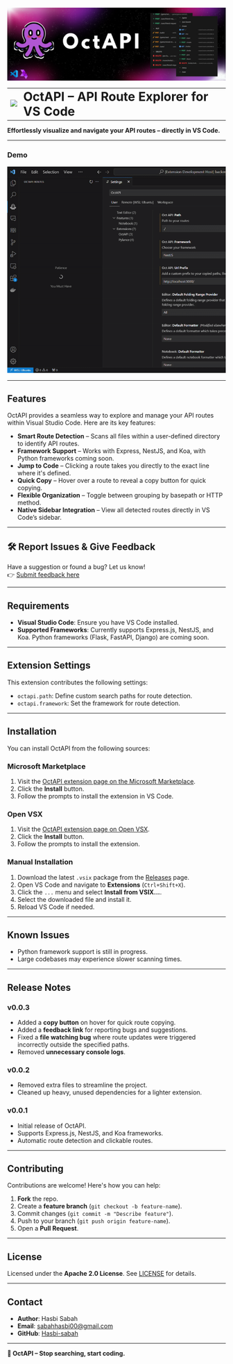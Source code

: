 ![OctAPI Banner](https://raw.githubusercontent.com/Hasbi-sabah/OctAPI/master/resources/banner.png)

<table style="border-collapse: collapse; vertical-align: middle;">
  <tr>
    <td style="border: none;"><img src="https://raw.githubusercontent.com/Hasbi-sabah/OctAPI/master/resources/octapi_logo.png" width="50"></td>
    <td style="border: none; vertical-align: middle;"><h1 style="margin: 0;">OctAPI – API Route Explorer for VS Code</h1></td>
  </tr>
</table>

**Effortlessly visualize and navigate your API routes – directly in VS Code.**

---

### Demo

![OctAPI Demo](https://raw.githubusercontent.com/Hasbi-sabah/OctAPI/master/resources/octapi_demo.gif)

---

## Features

OctAPI provides a seamless way to explore and manage your API routes within Visual Studio Code. Here are its key features:

- **Smart Route Detection** – Scans all files within a user-defined directory to identify API routes.
- **Framework Support** – Works with Express, NestJS, and Koa, with Python frameworks coming soon.
- **Jump to Code** – Clicking a route takes you directly to the exact line where it's defined.
- **Quick Copy** – Hover over a route to reveal a copy button for quick copying.
- **Flexible Organization** – Toggle between grouping by basepath or HTTP method.
- **Native Sidebar Integration** – View all detected routes directly in VS Code’s sidebar.

---

## 🛠 Report Issues & Give Feedback

Have a suggestion or found a bug? Let us know!  
👉 [Submit feedback here](https://forms.gle/4BuPRUAzjA2JBpjd8)  

---

## Requirements

- **Visual Studio Code**: Ensure you have VS Code installed.
- **Supported Frameworks**: Currently supports Express.js, NestJS, and Koa. Python frameworks (Flask, FastAPI, Django) are coming soon.

---

## Extension Settings

This extension contributes the following settings:

- `octapi.path`: Define custom search paths for route detection.
- `octapi.framework`: Set the framework for route detection.

---

## Installation

You can install OctAPI from the following sources:

### Microsoft Marketplace

1. Visit the [OctAPI extension page on the Microsoft Marketplace](https://marketplace.visualstudio.com/items?itemName=HasbiSabah.octapi).
2. Click the **Install** button.
3. Follow the prompts to install the extension in VS Code.

### Open VSX

1. Visit the [OctAPI extension page on Open VSX](https://open-vsx.org/extension/Hasbi-Sabah/octapi).
2. Click the **Install** button.
3. Follow the prompts to install the extension.

### Manual Installation

1. Download the latest `.vsix` package from the [Releases](https://github.com/Hasbi-sabah/OctAPI/releases) page.
2. Open VS Code and navigate to **Extensions** (`Ctrl+Shift+X`).
3. Click the `...` menu and select **Install from VSIX...**.
4. Select the downloaded file and install it.
5. Reload VS Code if needed.

---

## Known Issues

- Python framework support is still in progress.
- Large codebases may experience slower scanning times.

---

## Release Notes

### v0.0.3

- Added a **copy button** on hover for quick route copying.
- Added a **feedback link** for reporting bugs and suggestions.
- Fixed a **file watching bug** where route updates were triggered incorrectly outside the specified paths.
- Removed **unnecessary console logs**.

### v0.0.2

- Removed extra files to streamline the project.
- Cleaned up heavy, unused dependencies for a lighter extension.

### v0.0.1

- Initial release of OctAPI.
- Supports Express.js, NestJS, and Koa frameworks.
- Automatic route detection and clickable routes.

---

## Contributing

Contributions are welcome! Here's how you can help:

1. **Fork** the repo.
2. Create a **feature branch** (`git checkout -b feature-name`).
3. Commit changes (`git commit -m "Describe feature"`).
4. Push to your branch (`git push origin feature-name`).
5. Open a **Pull Request**.

---

## License

Licensed under the **Apache 2.0 License**. See [LICENSE](LICENSE) for details.

---

## Contact

- **Author**: Hasbi Sabah
- **Email**: sabahhasbi00@gmail.com
- **GitHub**: [Hasbi-sabah](https://github.com/Hasbi-sabah)

---

**🚀 OctAPI – Stop searching, start coding.**
